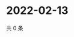 # 2022-02-13

共 0 条

<!-- BEGIN WEIBO -->
<!-- 最后更新时间 Sun Feb 13 2022 11:08:44 GMT+0800 (China Standard Time) -->

<!-- END WEIBO -->
